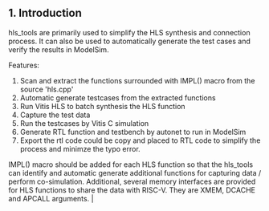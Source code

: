 ## 1. Introduction
hls_tools are primarily used to simplify the HLS synthesis and connection process. It can also be used to automatically generate the test cases and verify the results in ModelSim.

Features:
1. Scan and extract the functions surrounded with IMPL() macro from the source 'hls.cpp'
2. Automatic generate testcases from the extracted functions
3. Run Vitis HLS to batch synthesis the HLS function
4. Capture the test data
5. Run the testcases by Vitis C simulation
6. Generate RTL function and testbench by autonet to run in ModelSim
7. Export the rtl code could be copy and placed to RTL code to simplify the process and minimze the typo error.


IMPL() macro should be added for each HLS function so that the hls_tools can identify and automatic generate additional functions for capturing data / perform co-simulation. Additional, several memory interfaces are provided for HLS functions to share the data with RISC-V. They are XMEM, DCACHE and APCALL arguments.
                                                                     |
